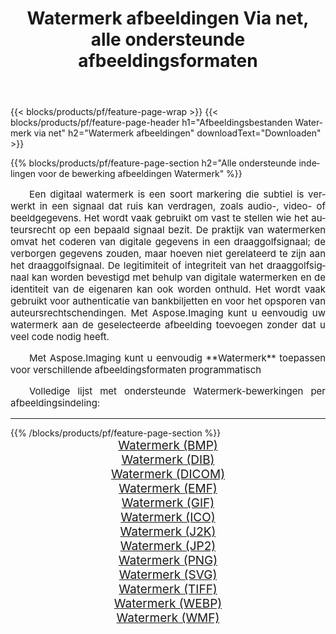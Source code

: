 ﻿---
title: Watermerk afbeeldingen Via net, alle ondersteunde afbeeldingsformaten 
weight: 3920
url: /nl/net/watermark 
lang: nl
langdirlevel: 2
locales: zh-hans,ja,it,ru,de,es,fr,nl,id,lt,pl,pt,vi,tr,ko,zh-hant,ar,hi,th,sv,cs,uk,he
description: Met behulp van Aspose.Imaging kunt u eenvoudig Watermerk afbeeldingen maken via net
---

{{< blocks/products/pf/feature-page-wrap >}}
{{< blocks/products/pf/feature-page-header h1="Afbeeldingsbestanden Watermerk via net" h2="Watermerk afbeeldingen" downloadText="Downloaden" >}}


{{% blocks/products/pf/feature-page-section  h2="Alle ondersteunde indelingen voor de bewerking afbeeldingen Watermerk" %}}
<p align="justify" style="text-indent:2em;font-size:15px;">
Een digitaal watermerk is een soort markering die subtiel is verwerkt in een signaal dat ruis kan verdragen, zoals audio-, video- of beeldgegevens. Het wordt vaak gebruikt om vast te stellen wie het auteursrecht op een bepaald signaal bezit. De praktijk van watermerken omvat het coderen van digitale gegevens in een draaggolfsignaal; de verborgen gegevens zouden, maar hoeven niet gerelateerd te zijn aan het draaggolfsignaal. De legitimiteit of integriteit van het draaggolfsignaal kan worden bevestigd met behulp van digitale watermerken en de identiteit van de eigenaren kan ook worden onthuld. Het wordt vaak gebruikt voor authenticatie van bankbiljetten en voor het opsporen van auteursrechtschendingen. Met Aspose.Imaging kunt u eenvoudig uw watermerk aan de geselecteerde afbeelding toevoegen zonder dat u veel code nodig heeft.
</p>
<p align="justify" style="text-indent:2em;font-size:15px;">
Met Aspose.Imaging kunt u eenvoudig **Watermerk** toepassen voor verschillende afbeeldingsformaten programmatisch
</p>
<p align="justify" style="text-indent:2em;font-size:15px;">
Volledige lijst met ondersteunde Watermerk-bewerkingen per afbeeldingsindeling:
</p>
<hr/>
{{% /blocks/products/pf/feature-page-section %}}
<div class="container-fluid productfamilypage bg-gray">
    <div class="convertypes bg-gray agp-content section">
        <div class="container">
		<div class="row other-converters" style="gap: 10px;font-size: 19px;text-align:center;">
		    <div class='col-md-2 other-converter remove-lp remove-rp'><a href="/imaging/nl/net/watermark/bmp" style="padding:15px;">Watermerk (BMP)</a></div><div class='col-md-2 other-converter remove-lp remove-rp'><a href="/imaging/nl/net/watermark/dib" style="padding:15px;">Watermerk (DIB)</a></div><div class='col-md-2 other-converter remove-lp remove-rp'><a href="/imaging/nl/net/watermark/dicom" style="padding:15px;">Watermerk (DICOM)</a></div><div class='col-md-2 other-converter remove-lp remove-rp'><a href="/imaging/nl/net/watermark/emf" style="padding:15px;">Watermerk (EMF)</a></div><div class='col-md-2 other-converter remove-lp remove-rp'><a href="/imaging/nl/net/watermark/gif" style="padding:15px;">Watermerk (GIF)</a></div><div class='col-md-2 other-converter remove-lp remove-rp'><a href="/imaging/nl/net/watermark/ico" style="padding:15px;">Watermerk (ICO)</a></div><div class='col-md-2 other-converter remove-lp remove-rp'><a href="/imaging/nl/net/watermark/j2k" style="padding:15px;">Watermerk (J2K)</a></div><div class='col-md-2 other-converter remove-lp remove-rp'><a href="/imaging/nl/net/watermark/jp2" style="padding:15px;">Watermerk (JP2)</a></div><div class='col-md-2 other-converter remove-lp remove-rp'><a href="/imaging/nl/net/watermark/png" style="padding:15px;">Watermerk (PNG)</a></div><div class='col-md-2 other-converter remove-lp remove-rp'><a href="/imaging/nl/net/watermark/svg" style="padding:15px;">Watermerk (SVG)</a></div><div class='col-md-2 other-converter remove-lp remove-rp'><a href="/imaging/nl/net/watermark/tiff" style="padding:15px;">Watermerk (TIFF)</a></div><div class='col-md-2 other-converter remove-lp remove-rp'><a href="/imaging/nl/net/watermark/webp" style="padding:15px;">Watermerk (WEBP)</a></div><div class='col-md-2 other-converter remove-lp remove-rp'><a href="/imaging/nl/net/watermark/wmf" style="padding:15px;">Watermerk (WMF)</a></div>
                </div>
        </div>
    </div>
</div>
<br/>
